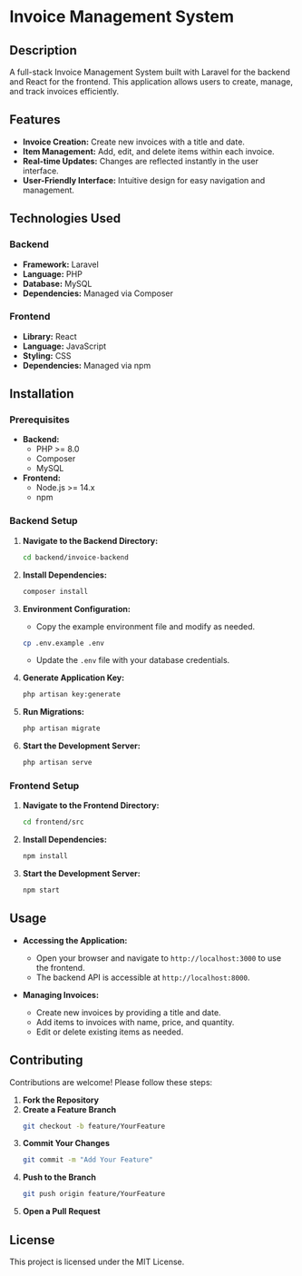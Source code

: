 # Invoice Management System

## Description

A full-stack Invoice Management System built with Laravel for the backend and React for the frontend. This application allows users to create, manage, and track invoices efficiently.

## Features

- **Invoice Creation:** Create new invoices with a title and date.
- **Item Management:** Add, edit, and delete items within each invoice.
- **Real-time Updates:** Changes are reflected instantly in the user interface.
- **User-Friendly Interface:** Intuitive design for easy navigation and management.

## Technologies Used

### Backend

- **Framework:** Laravel
- **Language:** PHP
- **Database:** MySQL
- **Dependencies:** Managed via Composer

### Frontend

- **Library:** React
- **Language:** JavaScript
- **Styling:** CSS
- **Dependencies:** Managed via npm

## Installation

### Prerequisites

- **Backend:**
  - PHP >= 8.0
  - Composer
  - MySQL
- **Frontend:**
  - Node.js >= 14.x
  - npm

### Backend Setup

1. **Navigate to the Backend Directory:**
    ```bash
    cd backend/invoice-backend
    ```

2. **Install Dependencies:**
    ```bash
    composer install
    ```

3. **Environment Configuration:**
    - Copy the example environment file and modify as needed.
    ```bash
    cp .env.example .env
    ```
    - Update the `.env` file with your database credentials.

4. **Generate Application Key:**
    ```bash
    php artisan key:generate
    ```

5. **Run Migrations:**
    ```bash
    php artisan migrate
    ```

6. **Start the Development Server:**
    ```bash
    php artisan serve
    ```

### Frontend Setup

1. **Navigate to the Frontend Directory:**
    ```bash
    cd frontend/src
    ```

2. **Install Dependencies:**
    ```bash
    npm install
    ```

3. **Start the Development Server:**
    ```bash
    npm start
    ```

## Usage

- **Accessing the Application:**
  - Open your browser and navigate to `http://localhost:3000` to use the frontend.
  - The backend API is accessible at `http://localhost:8000`.

- **Managing Invoices:**
  - Create new invoices by providing a title and date.
  - Add items to invoices with name, price, and quantity.
  - Edit or delete existing items as needed.

## Contributing

Contributions are welcome! Please follow these steps:

1. **Fork the Repository**
2. **Create a Feature Branch**
    ```bash
    git checkout -b feature/YourFeature
    ```
3. **Commit Your Changes**
    ```bash
    git commit -m "Add Your Feature"
    ```
4. **Push to the Branch**
    ```bash
    git push origin feature/YourFeature
    ```
5. **Open a Pull Request**

## License

This project is licensed under the MIT License.